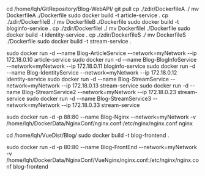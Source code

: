 cd /home/lqh/GitRepository/Blog-WebAPI/
git pull
cp ./zdir/DockerfileA ./
mv DockerfileA ./Dockerfile
sudo docker build -t article-service .
cp ./zdir/DockerfileB ./
mv DockerfileB ./Dockerfile
sudo docker build -t bloginfo-service .
cp ./zdir/DockerfileI ./
mv DockerfileI ./Dockerfile 
sudo docker build -t identity-service .
cp ./zdir/DockerfileS ./
mv DockerfileS ./Dockerfile 
sudo docker build -t stream-service .

sudo docker run -d --name Blog-ArticleService --network=myNetwork  --ip 172.18.0.10 article-service
sudo docker run -d --name Blog-BlogInfoService --network=myNetwork  --ip 172.18.0.11 bloginfo-service
sudo docker run -d --name Blog-IdentityService --network=myNetwork  --ip 172.18.0.12 identity-service
sudo docker run -d --name Blog-StreamService --network=myNetwork  --ip 172.18.0.13 stream-service
sudo docker run -d --name Blog-StreamService2 --network=myNetwork  --ip 172.18.0.23 stream-service
sudo docker run -d --name Blog-StreamService3 --network=myNetwork  --ip 172.18.0.33 stream-service


sudo docker run -d -p 88:80 --name Blog-Nginx --network=myNetwork -v /home/lqh/DockerData/NginxConf/nginx.conf:/etc/nginx/nginx.conf  nginx



cd /home/lqh/VueDist/Blog/
sudo docker build -t blog-frontend .

sudo docker run -d -p 80:80 --name Blog-FrontEnd --network=myNetwork  -v /home/lqh/DockerData/NginxConf/VueNginx/nginx.conf:/etc/nginx/nginx.conf blog-frontend

